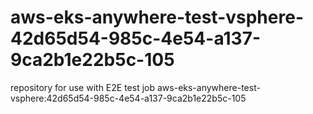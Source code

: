 # aws-eks-anywhere-test-vsphere-42d65d54-985c-4e54-a137-9ca2b1e22b5c-105
repository for use with E2E test job aws-eks-anywhere-test-vsphere:42d65d54-985c-4e54-a137-9ca2b1e22b5c-105
